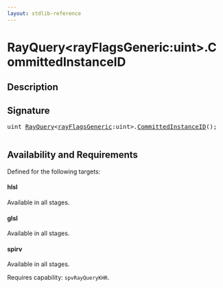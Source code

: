 ```yaml
---
layout: stdlib-reference
---
```


# RayQuery\<rayFlagsGeneric:uint\>\.CommittedInstanceID

## Description





## Signature 

<pre>
<span class="code_keyword">uint</span> <a href="/stdlib-reference/types/RayQuery/index" class="code_type">RayQuery</a>&lt;<a href="/stdlib-reference/types/RayQuery/index#decl-rayFlagsGeneric" class="code_var">rayFlagsGeneric</a>:<span class="code_keyword">uint</span>&gt;.<a href="/stdlib-reference/types/RayQuery/CommittedInstanceID">CommittedInstanceID</a>();

</pre>

## Availability and Requirements

Defined for the following targets:

#### hlsl
Available in all stages.

#### glsl
Available in all stages.

#### spirv
Available in all stages.

Requires capability: `spvRayQueryKHR`.


